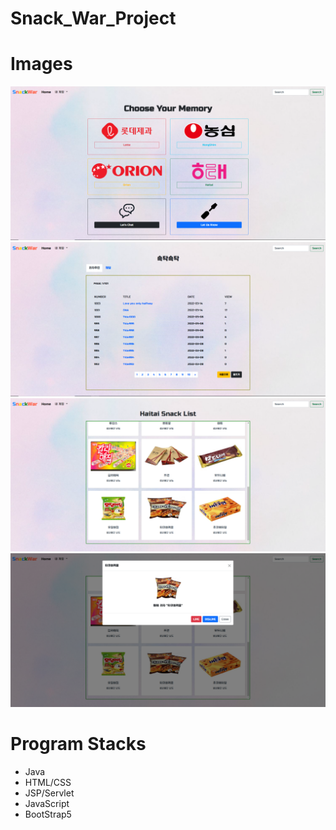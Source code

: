 # Snack_War_Project

# Images
![This is a preview(1)](src/main/webapp/Resources/images/mainpage.png)
![This is a preview(2)](src/main/webapp/Resources/images/boardpage.png)
![This is a preview(3)](src/main/webapp/Resources/images/snackBoard.png)
![This is a preview(4)](src/main/webapp/Resources/images/likes.png)

# Program Stacks
- Java
- HTML/CSS
- JSP/Servlet
- JavaScript
- BootStrap5
